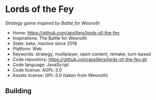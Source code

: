 # Lords of the Fey

_Strategy game inspired by Battle for Wesnoth_

- Home: https://github.com/apsillers/lords-of-the-fey
- Inspirations: The Battle for Wesnoth
- State: beta, inactive since 2018
- Platform: Web
- Keywords: strategy, multiplayer, open content, remake, turn-based
- Code repository: https://github.com/apsillers/lords-of-the-fey.git
- Code language: JavaScript
- Code license: AGPL-3.0
- Assets license: GPL-3.0 (taken from Wesnoth)

## Building
